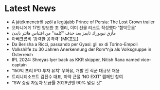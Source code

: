 # Latest News
-  A játékmenetről szól a legújabb Prince of Persia: The Lost Crown trailer
-  오타니에게 17번 양보한 조 켈리, 이미 선물 리스트 작성했다 '함박웃음'
-  مأزق نيويورك تايمز بعد حذف "كلمة" من اقتباس هانتر بايدن
-  아베크롬비 ‘강력한 공격력’ [MK포토]
-  Da Berisha a Ricci, passando per Gyasi: gli ex di Torino-Empoli
-  Volkshilfe zu 30 Jahren Anerkennung der Rom*nja als Volksgruppe in Österreich
-  IPL 2024: Shreyas Iyer back as KKR skipper, Nitish Rana named vice-captain
-  ‘150억 프리 IPO 투자 유치’ 무하유, 개발 전 직군 대규모 채용
-  트리니티소프트 김진수 대표, 마약 근절 ‘NO EXIT’ 캠페인 참여
-  “SW 중심 자동차 보급률 2029년엔 90% 넘길 것”
